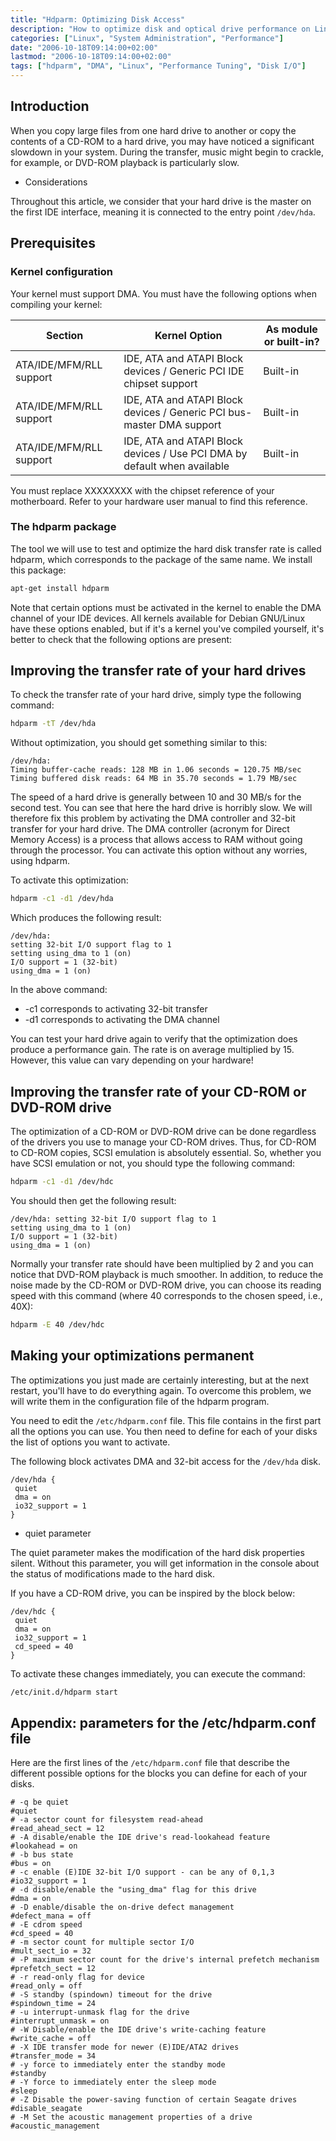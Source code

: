 ```yaml
---
title: "Hdparm: Optimizing Disk Access"
description: "How to optimize disk and optical drive performance on Linux systems using hdparm utility."
categories: ["Linux", "System Administration", "Performance"]
date: "2006-10-18T09:14:00+02:00"
lastmod: "2006-10-18T09:14:00+02:00"
tags: ["hdparm", "DMA", "Linux", "Performance Tuning", "Disk I/O"]
---
```


## Introduction

When you copy large files from one hard drive to another or copy the contents of a CD-ROM to a hard drive, you may have noticed a significant slowdown in your system. During the transfer, music might begin to crackle, for example, or DVD-ROM playback is particularly slow.

* Considerations

Throughout this article, we consider that your hard drive is the master on the first IDE interface, meaning it is connected to the entry point `/dev/hda`.

## Prerequisites

### Kernel configuration

Your kernel must support DMA. You must have the following options when compiling your kernel:


| Section | Kernel Option | As module or built-in? |
|---------|---------------|------------------------|
| ATA/IDE/MFM/RLL support | IDE, ATA and ATAPI Block devices / Generic PCI IDE chipset support | Built-in |
| ATA/IDE/MFM/RLL support | IDE, ATA and ATAPI Block devices / Generic PCI bus-master DMA support | Built-in |
| ATA/IDE/MFM/RLL support | IDE, ATA and ATAPI Block devices / Use PCI DMA by default when available | Built-in |


You must replace XXXXXXXX with the chipset reference of your motherboard. Refer to your hardware user manual to find this reference.

### The hdparm package

The tool we will use to test and optimize the hard disk transfer rate is called hdparm, which corresponds to the package of the same name. We install this package:

```bash
apt-get install hdparm
```

Note that certain options must be activated in the kernel to enable the DMA channel of your IDE devices. All kernels available for Debian GNU/Linux have these options enabled, but if it's a kernel you've compiled yourself, it's better to check that the following options are present:

## Improving the transfer rate of your hard drives

To check the transfer rate of your hard drive, simply type the following command:

```bash
hdparm -tT /dev/hda
```

Without optimization, you should get something similar to this:

```
/dev/hda:
Timing buffer-cache reads: 128 MB in 1.06 seconds = 120.75 MB/sec
Timing buffered disk reads: 64 MB in 35.70 seconds = 1.79 MB/sec
```

The speed of a hard drive is generally between 10 and 30 MB/s for the second test. You can see that here the hard drive is horribly slow. We will therefore fix this problem by activating the DMA controller and 32-bit transfer for your hard drive. The DMA controller (acronym for Direct Memory Access) is a process that allows access to RAM without going through the processor. You can activate this option without any worries, using hdparm.

To activate this optimization:

```bash
hdparm -c1 -d1 /dev/hda
```

Which produces the following result:

```
/dev/hda:
setting 32-bit I/O support flag to 1
setting using_dma to 1 (on)
I/O support = 1 (32-bit)
using_dma = 1 (on)
```

In the above command:
* -c1 corresponds to activating 32-bit transfer
* -d1 corresponds to activating the DMA channel

You can test your hard drive again to verify that the optimization does produce a performance gain. The rate is on average multiplied by 15. However, this value can vary depending on your hardware!

## Improving the transfer rate of your CD-ROM or DVD-ROM drive

The optimization of a CD-ROM or DVD-ROM drive can be done regardless of the drivers you use to manage your CD-ROM drives. Thus, for CD-ROM to CD-ROM copies, SCSI emulation is absolutely essential. So, whether you have SCSI emulation or not, you should type the following command:

```bash
hdparm -c1 -d1 /dev/hdc
```

You should then get the following result:

```
/dev/hda: setting 32-bit I/O support flag to 1
setting using_dma to 1 (on)
I/O support = 1 (32-bit)
using_dma = 1 (on)
```

Normally your transfer rate should have been multiplied by 2 and you can notice that DVD-ROM playback is much smoother. In addition, to reduce the noise made by the CD-ROM or DVD-ROM drive, you can choose its reading speed with this command (where 40 corresponds to the chosen speed, i.e., 40X):

```bash
hdparm -E 40 /dev/hdc
```

## Making your optimizations permanent

The optimizations you just made are certainly interesting, but at the next restart, you'll have to do everything again. To overcome this problem, we will write them in the configuration file of the hdparm program.

You need to edit the `/etc/hdparm.conf` file. This file contains in the first part all the options you can use. You then need to define for each of your disks the list of options you want to activate.

The following block activates DMA and 32-bit access for the `/dev/hda` disk.

```
/dev/hda {
 quiet
 dma = on
 io32_support = 1
}
```

* quiet parameter

The quiet parameter makes the modification of the hard disk properties silent. Without this parameter, you will get information in the console about the status of modifications made to the hard disk.

If you have a CD-ROM drive, you can be inspired by the block below:

```
/dev/hdc {
 quiet
 dma = on
 io32_support = 1
 cd_speed = 40
}
```

To activate these changes immediately, you can execute the command:

```bash
/etc/init.d/hdparm start
```

## Appendix: parameters for the /etc/hdparm.conf file

Here are the first lines of the `/etc/hdparm.conf` file that describe the different possible options for the blocks you can define for each of your disks.

```
# -q be quiet
#quiet
# -a sector count for filesystem read-ahead
#read_ahead_sect = 12
# -A disable/enable the IDE drive's read-lookahead feature
#lookahead = on
# -b bus state
#bus = on
# -c enable (E)IDE 32-bit I/O support - can be any of 0,1,3
#io32_support = 1
# -d disable/enable the "using_dma" flag for this drive
#dma = on
# -D enable/disable the on-drive defect management
#defect_mana = off
# -E cdrom speed
#cd_speed = 40
# -m sector count for multiple sector I/O
#mult_sect_io = 32
# -P maximum sector count for the drive's internal prefetch mechanism
#prefetch_sect = 12
# -r read-only flag for device
#read_only = off
# -S standby (spindown) timeout for the drive
#spindown_time = 24
# -u interrupt-unmask flag for the drive
#interrupt_unmask = on
# -W Disable/enable the IDE drive's write-caching feature
#write_cache = off
# -X IDE transfer mode for newer (E)IDE/ATA2 drives
#transfer_mode = 34
# -y force to immediately enter the standby mode
#standby
# -Y force to immediately enter the sleep mode
#sleep
# -Z Disable the power-saving function of certain Seagate drives
#disable_seagate
# -M Set the acoustic management properties of a drive
#acoustic_management
```
